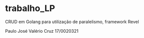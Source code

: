 # trabalho_LP

CRUD em Golang para utilização de paralelismo, framework Revel

Paulo José Valério Cruz
17/0020321
